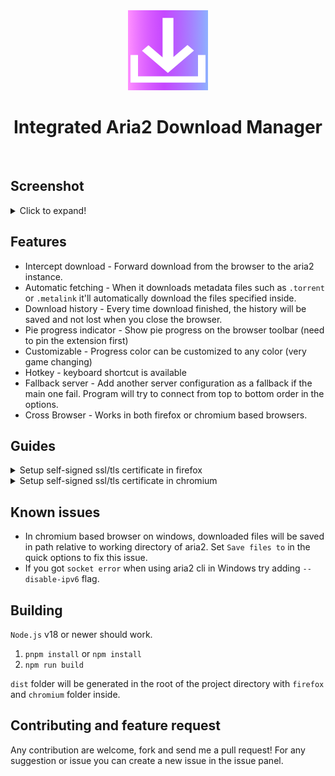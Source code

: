 <div align="center">
  <img src="./public/images/icon.png" alt="logo">
  <h1>Integrated Aria2 Download Manager</h1></div>
<br>

## Screenshot

<details>
  <summary>Click to expand!</summary>
  <br>

![Popup 1](./misc/popup.png) ![Popup 2](./misc/popup2.png)
![Error](./misc/download_error.png) ![Complete](./misc/download_complete.png)
![options](./misc/options.png)

</details>

## Features

- Intercept download - Forward download from the browser to the aria2 instance.
- Automatic fetching - When it downloads metadata files such as `.torrent` or
  `.metalink` it'll automatically download the files specified inside.
- Download history - Every time download finished, the history will be saved and
  not lost when you close the browser.
- Pie progress indicator - Show pie progress on the browser toolbar (need to pin
  the extension first)
- Customizable - Progress color can be customized to any color (very game
  changing)
- Hotkey - keyboard shortcut is available
- Fallback server - Add another server configuration as a fallback if the main
  one fail. Program will try to connect from top to bottom order in the options.
- Cross Browser - Works in both firefox or chromium based browsers.

## Guides

<details>
  <summary>Setup self-signed ssl/tls certificate in firefox</summary>
  <br>

1. Run `genssl.sh` script in the `scripts` folder to generate certificates.
2. Add `root-ca.pem` to Authorities in certificate manager (search for "view
   certificates" in the firefox settings) and check
   `This certificate can identify website` when importing
3. If still not work, try disabling
   `security.certerrors.mitm.auto_enable_enterprise_roots` and
   `security.enterprise_roots.enabled` in `about:config`
4. Finally run
   `aria2c --enable-rpc --rpc-secret=topsecret --rpc-certificate=server.p12 --rpc-secure`

</details>

<details>
  <summary>Setup self-signed ssl/tls certificate in chromium</summary>
  <br>

1. Run `genssl.sh` script in the `scripts` folder to generate certificates.
2. Add `root-ca.pem` to Authorities tab in Manage certificates (search for
   "manage certificates" in the search bar) and check
   `Trust this certificate for identifying websites` when importing
3. Finally run
   `aria2c --enable-rpc --rpc-secret=topsecret --rpc-certificate=server.p12 --rpc-secure`

</details>

## Known issues

- In chromium based browser on windows, downloaded files will be saved in path
  relative to working directory of aria2. Set `Save files to` in the quick
  options to fix this issue.
- If you got `socket error` when using aria2 cli in Windows try adding
  `--disable-ipv6` flag.

## Building

`Node.js` v18 or newer should work.

1. `pnpm install` or `npm install`
2. `npm run build`

`dist` folder will be generated in the root of the project directory with
`firefox` and `chromium` folder inside.

## Contributing and feature request

Any contribution are welcome, fork and send me a pull request! For any
suggestion or issue you can create a new issue in the issue panel.
